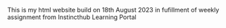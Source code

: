 This is my html website build on 18th August 2023 in fufillment of weekly assignment from Instincthub Learning Portal